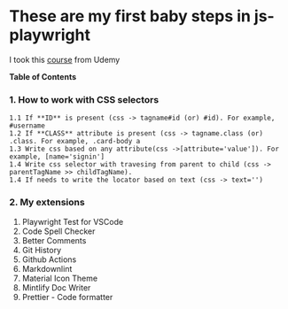 # These are my first baby steps in js-playwright
I took this [course](https://softserve.udemy.com/course/playwright-tutorials-automation-testing) from Udemy

**Table of Contents**

### 1. How to work with CSS selectors

    1.1 If **ID** is present (css -> tagname#id (or) #id). For example, #username
    1.2 If **CLASS** attribute is present (css -> tagname.class (or) .class. For example, .card-body a
    1.3 Write css based on any attribute(css ->[attribute='value']). For example, [name='signin']
    1.4 Write css selector with travesing from parent to child (css -> parentTagName >> childTagName). 
    1.4 If needs to write the locator based on text (css -> text='')

### 2. My extensions

1. Playwright Test for VSCode
2. Code Spell Checker
3. Better Comments
4. Git History
5. Github Actions
6. Markdownlint
7. Material Icon Theme
8. Mintlify Doc Writer
9. Prettier - Code formatter
